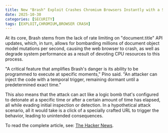 ```yaml
---
title: New "Brash" Exploit Crashes Chromium Browsers Instantly with a Single Malicious URL
date: 2025-10-30
categories: [SECURITY]
tags: [EXPLOIT,CHROMIUM,BROWSER CRASH]
---
```


At its core, Brash stems from the lack of rate limiting on "document.title" API updates, which, in turn, allows for bombarding millions of document object model mutations per second, causing the web browser to crash, as well as degrade system performance as a result of devoting CPU resources to this process.

"A critical feature that amplifies Brash's danger is its ability to be programmed to execute at specific moments," Pino said. "An attacker can inject the code with a temporal trigger, remaining dormant until a predetermined exact time."

This also means that the attack can act like a logic bomb that's configured to detonate at a specific time or after a certain amount of time has elapsed, all while evading initial inspection or detection. In a hypothetical attack scenario, all it would take is a click of a specially crafted URL to trigger the behavior, leading to unintended consequences.

To read the complete article, see: [The Hacker News](httpss://thehackernews.com/2025/10/new-brash-exploit-crashes-chromium.html).